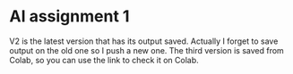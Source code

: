 # AI assignment 1
V2 is the latest version that has its output saved.
Actually I forget to save output on the old one so I push a new one.
The third version is saved from Colab, so you can use the link to check it on Colab.